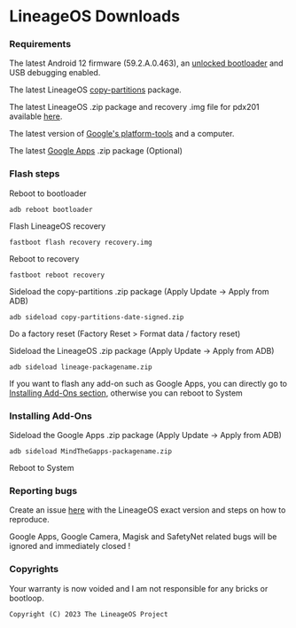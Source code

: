 # LineageOS Downloads

### Requirements
The latest Android 12 firmware (59.2.A.0.463), an [unlocked bootloader](https://developer.sony.com/develop/open-devices/get-started/unlock-bootloader) and USB debugging enabled.

The latest LineageOS [copy-partitions](https://mirrorbits.lineageos.org/tools/copy-partitions-20220613-signed.zip) package.

The latest LineageOS .zip package and recovery .img file for pdx201 available [here](https://github.com/lineageos-on-pdx201/releases/releases).

The latest version of [Google's platform-tools](https://developer.android.com/tools/releases/platform-tools?hl=en#downloads) and a computer.

The latest [Google Apps](https://androidfilehost.com/?fid=4279422670115734716) .zip package (Optional)

### Flash steps
Reboot to bootloader
```
adb reboot bootloader
```

Flash LineageOS recovery
```
fastboot flash recovery recovery.img
```

Reboot to recovery
```
fastboot reboot recovery
```

Sideload the copy-partitions .zip package (Apply Update -> Apply from ADB)
```
adb sideload copy-partitions-date-signed.zip
```

Do a factory reset (Factory Reset > Format data / factory reset)

Sideload the LineageOS .zip package (Apply Update -> Apply from ADB)
```
adb sideload lineage-packagename.zip
```

If you want to flash any add-on such as Google Apps, you can directly go to [Installing Add-Ons section](https://github.com/LineageOS-on-pdx201/releases/blob/main/README.md#installing-add-ons), otherwise you can reboot to System

### Installing Add-Ons
Sideload the Google Apps .zip package (Apply Update -> Apply from ADB)
```
adb sideload MindTheGapps-packagename.zip
```

Reboot to System

### Reporting bugs
Create an issue [here](https://github.com/lineageos-on-pdx201/releases/issues) with the LineageOS exact version and steps on how to reproduce.

Google Apps, Google Camera, Magisk and SafetyNet related bugs will be ignored and immediately closed !

### Copyrights
Your warranty is now voided and I am not responsible for any bricks or bootloop.

```
Copyright (C) 2023 The LineageOS Project
```
